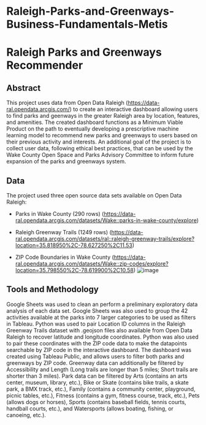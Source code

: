 # Raleigh-Parks-and-Greenways-Business-Fundamentals-Metis

# Raleigh Parks and Greenways Recommender

## Abstract
This project uses data from Open Data Raleigh (https://data-ral.opendata.arcgis.com/) to create an interactive dashboard allowing users to find parks and geenways in the greater Raleigh area by location, features, and amenities. The created dashboard functions as a Minimum Viable Product on the path to eventually developing a prescriptive machine learning model to recommend new parks and greenways to users based on their previous activity and interests. An additional goal of the project is to collect user data, following ethical best practices, that can be used by the Wake County Open Space and Parks Advisory Committee to inform future expansion of the parks and greenways system.

## Data
The project used three open source data sets available on Open Data Raleigh:
- Parks in Wake County (290 rows)
(https://data-ral.opendata.arcgis.com/datasets/Wake::parks-in-wake-county/explore)

- Raleigh Greenway Trails (1249 rows)
(https://data-ral.opendata.arcgis.com/datasets/ral::raleigh-greenway-trails/explore?location=35.818950%2C-78.627250%2C11.53)

- ZIP Code Boundaries in Wake County
(https://data-ral.opendata.arcgis.com/datasets/Wake::zip-codes/explore?location=35.798550%2C-78.619900%2C10.58)
![image](https://user-images.githubusercontent.com/95940978/159618572-0a01c66b-916a-44a8-9f94-88bb22a80fba.png)

## Tools and Methodology
Google Sheets was used to clean an perform a preliminary exploratory data analysis of each data set. Google Sheets was also used to group the 42 activities available at the parks into 7 larger categories to be used as filters in Tableau.  Python was used to pair Location ID columns in the Raleigh Greenway Trails dataset with .geojson files also available from Open Data Raleigh to recover latitude and longitude coordinates. Python was also used to pair these coordinates with the ZIP code data to make the datapoints searchable by ZIP code in the interactive dashboard. The dashboard was created using Tableau Public, and allows users to filter both parks and greenways by ZIP code. Greenway data can additionally be filtered by Accessibility and Length (Long trails are longer than 5 miles; Short trails are shorter than 3 miles). Park data can be filtered by Arts (contains an arts center, museum, library, etc.), Bike or Skate (contains bike trails, a skate park, a BMX track, etc.), Family (contains a community center, playground, picnic tables, etc.), Fitness (contains a gym, fitness course, track, etc.), Pets (allows dogs or horses), Sports (contains baseball fields, tennis courts, handball courts, etc.), and Watersports (allows boating, fishing, or canoeing, etc.).

